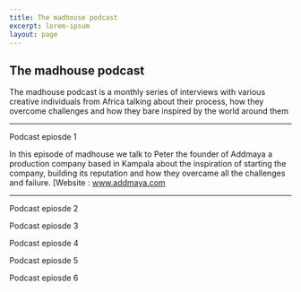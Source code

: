 ```yaml
---
title: The madhouse podcast
excerpt: lorem-ipsum
layout: page
---
```

## The madhouse podcast

The madhouse podcast is a monthly series of interviews with various creative individuals from Africa talking about their process, how they overcome challenges and how they bare inspired by the world around them

---

Podcast epiosde 1

In this episode of madhouse we talk to Peter the founder of Addmaya a production company based in Kampala about the inspiration of starting the company, building its reputation and how they overcame all the challenges and failure.
[Website : www.addmaya.com

---

Podcast epiosde 2

Podcast epiosde 3

Podcast epiosde 4

Podcast epiosde 5

Podcast epiosde 6


